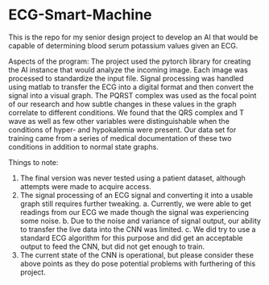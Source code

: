 # ECG-Smart-Machine
This is the repo for my senior design project to develop an AI that would be capable of determining blood serum potassium values given an ECG.

Aspects of the program:
  The project used the pytorch library for creating the AI instance that would analyze the incoming image.
  Each image was processed to standardize the input file.
  Signal processing was handled using matlab to transfer the ECG into a digital format and then convert the signal into a visual graph.
  The PQRST complex was used as the focal point of our research and how subtle changes in these values in the graph correlate to different conditions.
  We found that the QRS complex and T wave as well as few other variables were distinguishable when the conditions of hyper- and hypokalemia were present.
  Our data set for training came from a series of medical documentation of these two conditions in addition to normal state graphs.
  
Things to note:
  1. The final version was never tested using a patient dataset, although attempts were made to acquire access.
  2. The signal processing of an ECG signal and converting it into a usable graph still requires further tweaking.
      a. Currently, we were able to get readings from our ECG we made though the signal was experiencing some noise.
      b. Due to the noise and variance of signal output, our ability to transfer the live data into the CNN was limited.
      c. We did try to use a standard ECG algorithm for this purpose and did get an acceptable output to feed the CNN, but did not get enough to train.
  3. The current state of the CNN is operational, but please consider these above points as they do pose potential problems with furthering of this project.
